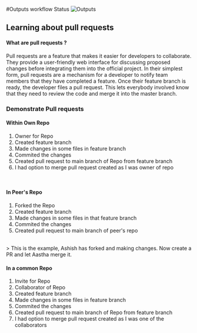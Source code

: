 #Outputs workflow Status
![Outputs](https://github.com/ap185428/tasks-final/workflows/Outputs/badge.svg)

## Learning about pull requests

#### What are pull requests ?
Pull requests are a feature that makes it easier for developers to collaborate. They provide a user-friendly web interface for discussing proposed changes before integrating them into the official project.
In their simplest form, pull requests are a mechanism for a developer to notify team members that they have completed a feature. Once their feature branch is ready, the developer files a pull request. This lets everybody involved know that they need to review the code and merge it into the master branch.

### Demonstrate Pull requests 

#### Within Own Repo
1) Owner for Repo <br>
2) Created feature branch <br>
3) Made changes in some files in feature branch <br>
4) Commited the changes <br>
5) Created pull request to main branch of Repo from feature branch <br>
6) I had option to merge pull request created as I was owner of repo <br>
<br>

#### In Peer's Repo
1) Forked the Repo <br>
2) Created feature branch <br>
3) Made changes in some files in that feature branch <br>
4) Commited the changes <br>
5) Created pull request to main branch of peer's repo <br>
<br>
> This is the example, Ashish has forked and making changes. Now create a PR and let Aastha merge it.

#### In a common Repo
1) Invite for Repo <br>
2) Collaborator of Repo <br>
3) Created feature branch <br>
4) Made changes in some files in feature branch <br>
5) Commited the changes <br>
6) Created pull request to main branch of Repo from feature branch<br>
7) I had option to merge pull request created as I was one of the collaborators
